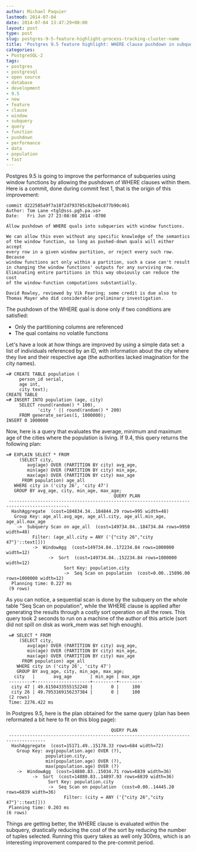 ```yaml
---
author: Michael Paquier
lastmod: 2014-07-04
date: 2014-07-04 13:47:29+00:00
layout: post
type: post
slug: postgres-9-5-feature-highlight-process-tracking-cluster-name
title: 'Postgres 9.5 feature highlight: WHERE clause pushdown in subqueries with window functions'
categories:
- PostgreSQL-2
tags:
- postgres
- postgresql
- open source
- database
- development
- 9.5
- new
- feature
- clause
- window
- subquery
- query
- function
- pushdown
- performance
- data
- population
- fast
---
```

Postgres 9.5 is going to improve the performance of subqueries using window
functions by allowing the pushdown of WHERE clauses within them. Here is a
commit, done during commit fest 1, that is the origin of this improvement:

    commit d222585a9f7a18f2d793785c82be4c877b90c461
    Author: Tom Lane <tgl@sss.pgh.pa.us>
    Date:   Fri Jun 27 23:08:08 2014 -0700

    Allow pushdown of WHERE quals into subqueries with window functions.

    We can allow this even without any specific knowledge of the semantics
    of the window function, so long as pushed-down quals will either accept
    every row in a given window partition, or reject every such row.  Because
    window functions act only within a partition, such a case can't result
    in changing the window functions' outputs for any surviving row.
    Eliminating entire partitions in this way obviously can reduce the cost
    of the window-function computations substantially.

    David Rowley, reviewed by Vik Fearing; some credit is due also to
    Thomas Mayer who did considerable preliminary investigation.

The pushdown of the WHERE qual is done only if two conditions are
satisfied:

  * Only the partitioning columns are referenced
  * The qual contains no volatile functions

Let's have a look at how things are improved by using a simple data
set: a list of individuals referenced by an ID, with information about
the city where they live and their respective age (the authorities lacked
imagination for the city names).

    =# CREATE TABLE population (
         person_id serial,
         age int,
         city text);
    CREATE TABLE
    =# INSERT INTO population (age, city)
         SELECT round(random() * 100),
                'city ' || round(random() * 200)
         FROM generate_series(1, 1000000);
    INSERT 0 1000000

Now, here is a query that evaluates the average, minimum and maximum age
of the cities where the population is living. If 9.4, this query returns
the following plan:

    =# EXPLAIN SELECT * FROM
         (SELECT city,
            avg(age) OVER (PARTITION BY city) avg_age,
            min(age) OVER (PARTITION BY city) min_age,
            max(age) OVER (PARTITION BY city) max_age
          FROM population) age_all
       WHERE city in ('city 26', 'city 47')
       GROUP BY avg_age, city, min_age, max_age;
                                             QUERY PLAN
     ---------------------------------------------------------------------------------------------
      HashAggregate  (cost=184834.34..184844.29 rows=995 width=48)
       Group Key: age_all.avg_age, age_all.city, age_all.min_age, age_all.max_age
        ->  Subquery Scan on age_all  (cost=149734.84..184734.84 rows=9950 width=48)
              Filter: (age_all.city = ANY ('{"city 26","city 47"}'::text[]))
              ->  WindowAgg  (cost=149734.84..172234.84 rows=1000000 width=12)
                    ->  Sort  (cost=149734.84..152234.84 rows=1000000 width=12)
                          Sort Key: population.city
                          ->  Seq Scan on population  (cost=0.00..15896.00 rows=1000000 width=12)
      Planning time: 0.227 ms
     (9 rows)

As you can notice, a sequential scan is done by the subquery on the whole
table "Seq Scan on population", while the WHERE clause is applied after
generating the results through a costly sort operation on all the rows. This
query took 2 seconds to run on a machine of the author of this article
(sort did not spill on disk as work_mem was set high enough).

     =# SELECT * FROM
         (SELECT city,
            avg(age) OVER (PARTITION BY city) avg_age,
            min(age) OVER (PARTITION BY city) min_age,
            max(age) OVER (PARTITION BY city) max_age
          FROM population) age_all
        WHERE city in ('city 26', 'city 47')
        GROUP BY avg_age, city, min_age, max_age;
       city   |       avg_age       | min_age | max_age
     ---------+---------------------+---------+---------
      city 47 | 49.6150433555152248 |       0 |     100
      city 26 | 49.7953169156237384 |       0 |     100
     (2 rows)
     Time: 2276.422 ms

In Postgres 9.5, here is the plan obtained for the same query (plan has
been reformated a bit here to fit on this blog page):

                                            QUERY PLAN
     ------------------------------------------------------------------------------------
      HashAggregate  (cost=15171.49..15178.33 rows=684 width=72)
        Group Key: avg(population.age) OVER (?),
                   population.city,
                   min(population.age) OVER (?),
                   max(population.age) OVER (?)
        ->  WindowAgg  (cost=14880.83..15034.71 rows=6839 width=36)
              ->  Sort  (cost=14880.83..14897.93 rows=6839 width=36)
                    Sort Key: population.city
                    ->  Seq Scan on population  (cost=0.00..14445.20 rows=6839 width=36)
                          Filter: (city = ANY ('{"city 26","city 47"}'::text[]))
     Planning time: 0.203 ms
    (6 rows)

Things are getting better, the WHERE clause is evaluated within the
subquery, drastically reducing the cost of the sort by reducing the
number of tuples selected. Running this query takes as well only 300ms,
which is an interesting improvement compared to the pre-commit period.
